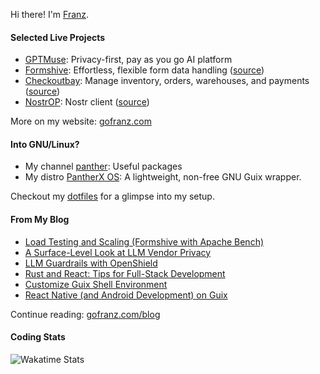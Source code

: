 Hi there! I'm [Franz](https://gofranz.com/resume/).

#### Selected Live Projects

- [GPTMuse](https://gpt-muse.com/): Privacy-first, pay as you go AI platform
- [Formshive](https://formshive.com/): Effortless, flexible form data handling ([source](https://github.com/franzos/formshive-ts))
- [Checkoutbay](https://checkoutbay.com/): Manage inventory, orders, warehouses, and payments ([source](https://github.com/franzos/checkoutbay-ts))
- [NostrOP](https://d2okqj4v2u9fts.cloudfront.net/): Nostr client ([source](https://github.com/franzos/nostr-ts))

More on my website: [gofranz.com](https://gofranz.com/)

#### Into GNU/Linux?

- My channel [panther](https://github.com/PantherXOS/panther): Useful packages
- My distro [PantherX OS](https://www.pantherx.org/): A lightweight, non-free GNU Guix wrapper.

Checkout my [dotfiles](https://github.com/franzos/dotfiles) for a glimpse into my setup.

#### From My Blog

- [Load Testing and Scaling (Formshive with Apache Bench)](https://gofranz.com/blog/testing-and-scaling-formshive-with-apache-bench/)
- [A Surface-Level Look at LLM Vendor Privacy](https://gofranz.com/blog/a-surface-level-look-at-llm-vendor-privacy/)
- [LLM Guardrails with OpenShield](https://gofranz.com/blog/llm-guardrails-with-openshield/)
- [Rust and React: Tips for Full-Stack Development](https://gofranz.com/blog/rust-react-mantine-productivity/)
- [Customize Guix Shell Environment](https://gofranz.com/blog/customize-guix-shell-environment/)
- [React Native (and Android Development) on Guix](https://gofranz.com/blog/react-native-on-guix/)

Continue reading: [gofranz.com/blog](https://gofranz.com/blog/)

#### Coding Stats

![Wakatime Stats](https://wakatime.com/share/@franz/8eb86a7d-24c2-4d5f-b29d-3412a1194f3a.png)
